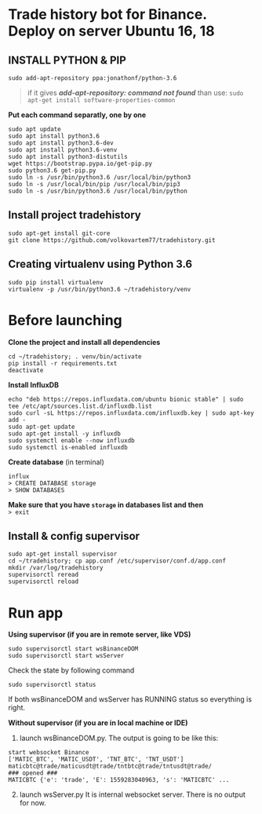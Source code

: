 # Trade history bot for Binance. Deploy on server Ubuntu 16, 18

## INSTALL PYTHON & PIP

`sudo add-apt-repository ppa:jonathonf/python-3.6`  

> if it gives  ***add-apt-repository: command not found***   than use: `sudo apt-get install software-properties-common`

**Put each command separatly, one by one**
```
sudo apt update
sudo apt install python3.6
sudo apt install python3.6-dev
sudo apt install python3.6-venv
sudo apt install python3-distutils
wget https://bootstrap.pypa.io/get-pip.py
sudo python3.6 get-pip.py
sudo ln -s /usr/bin/python3.6 /usr/local/bin/python3
sudo ln -s /usr/local/bin/pip /usr/local/bin/pip3
sudo ln -s /usr/bin/python3.6 /usr/local/bin/python
```



## Install project tradehistory

```
sudo apt-get install git-core
git clone https://github.com/volkovartem77/tradehistory.git
```


## Creating virtualenv using Python 3.6

```
sudo pip install virtualenv
virtualenv -p /usr/bin/python3.6 ~/tradehistory/venv
```

# Before launching
**Clone the project and install all dependencies**
```
cd ~/tradehistory; . venv/bin/activate
pip install -r requirements.txt
deactivate
```
**Install InfluxDB**
```
echo "deb https://repos.influxdata.com/ubuntu bionic stable" | sudo tee /etc/apt/sources.list.d/influxdb.list
sudo curl -sL https://repos.influxdata.com/influxdb.key | sudo apt-key add -
sudo apt-get update
sudo apt-get install -y influxdb
sudo systemctl enable --now influxdb
sudo systemctl is-enabled influxdb
```
**Create database**
(in terminal)
```
influx
> CREATE DATABASE storage
> SHOW DATABASES
```
**Make sure that you have `storage` in databases list and then**\
```> exit```

## Install & config supervisor

```
sudo apt-get install supervisor
cd ~/tradehistory; cp app.conf /etc/supervisor/conf.d/app.conf
mkdir /var/log/tradehistory
supervisorctl reread
supervisorctl reload
```

# Run app
**Using supervisor (if you are in remote server, like VDS)**
```
sudo supervisorctl start wsBinanceDOM
sudo supervisorctl start wsServer
```
Check the state by following command
```
sudo supervisorctl status
```
If both wsBinanceDOM and wsServer has RUNNING status so everything is right.


**Without supervisor (if you are in local machine or IDE)**
1. launch wsBinanceDOM.py. 
The output is going to be like this:
```
start websocket Binance
['MATIC_BTC', 'MATIC_USDT', 'TNT_BTC', 'TNT_USDT']
maticbtc@trade/maticusdt@trade/tntbtc@trade/tntusdt@trade/
### opened ###
MATICBTC {'e': 'trade', 'E': 1559283040963, 's': 'MATICBTC' ...
```
2. launch wsServer.py
It is internal websocket server. There is no output for now.